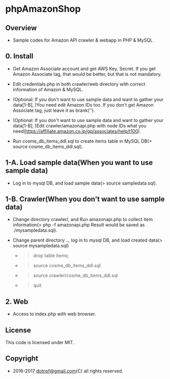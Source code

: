 # phpAmazonShop

## Overview

* Sample codes for Amazon API crawler & webapp in PHP & MySQL

## 0. Install

* Get Amazon Associate account and get AWS Key, Secret. If you get Amazon Associate tag, that would be better, but that is not mandatory.

* Edit credentials.php in both crawler/web directory with correct information of Amazon & MySQL.

* (Optional: If you don't want to use sample data and want to gather your data[1-B], )You need edit Amazon IDs too. If you don't get Amazon Associate tag, just leave it as brank('').

* (Optional: If you don't want to use sample data and want to gather your data[1-B], )Edit crawler/amazonapi.php with node IDs what you need(https://affiliate.amazon.co.jp/gp/associates/help/t100).

* Run cosme_db_items_ddl.sql to create items table in MySQL DB(> source cosme_db_items_ddl.sql).


## 1-A. Load sample data(When you want to use sample data)

* Log in to mysql DB, and load sample data(> source sampledata.sql).


## 1-B. Crawler(When you don't want to use sample data)

* Change directory crawler/, and Run amazonapi.php to collect item information(> php -f amazonapi.php  Result would be saved as ./mysampledata.sql).

* Change parent directory .., log in to mysql DB, and load created data(> source mysampledata.sql)

    * > drop table items;

    * > source cosme_db_items_ddl.sql

    * > source crawler/cosme_db_items_ddl.sql

    * > quit


## 2. Web

* Access to index.php with web browser.

## License

This code is licensed under MIT.

## Copyright

* 2016-2017 dotnsf@gmail.com(C) all rights reserved.



